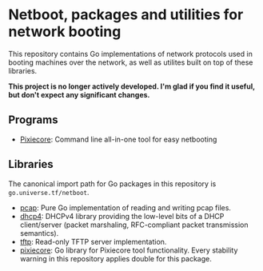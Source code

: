 # Netboot, packages and utilities for network booting

This repository contains Go implementations of network protocols used
in booting machines over the network, as well as utilites built on top
of these libraries.

**This project is no longer actively developed. I'm glad if you find it useful, but don't expect any significant changes.**

## Programs

- [Pixiecore](https://github.com/danderson/netboot/tree/master/pixiecore): Command line all-in-one tool for easy netbooting

## Libraries

The canonical import path for Go packages in this repository is `go.universe.tf/netboot`.

- [pcap](https://godoc.org/go.universe.tf/netboot/pcap): Pure Go implementation of reading and writing pcap files.
- [dhcp4](https://godoc.org/go.universe.tf/netboot/dhcp4): DHCPv4 library providing the low-level bits of a DHCP client/server (packet marshaling, RFC-compliant packet transmission semantics).
- [tftp](https://godoc.org/go.universe.tf/netboot/tftp): Read-only TFTP server implementation.
- [pixiecore](https://godoc.org/go.universe.tf/netboot/pixiecore): Go library for Pixiecore tool functionality. Every stability warning in this repository applies double for this package.

